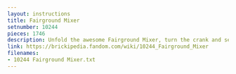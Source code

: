 ```yaml
---
layout: instructions
title: Fairground Mixer
setnumber: 10244
pieces: 1746
description: Unfold the awesome Fairground Mixer, turn the crank and see it come to life! The fair has come to town and children and adults alike can’t wait to try the rides. Buy your ticket from the ticket booth and climb aboard the Mixer. Then try reaching the golden bell on the high striker or hit the target to plunge the dunk tank lady into the water. As evening falls, the swirling Mixer ride glows in the darkness, before being folded down onto its own trailer for transportation to the next town. This magical fairground is packed with wonderful details that will capture everyone’s imagination. Includes 12 minifigures: a juggling man on stilts, dunk tank lady, strong man challenger, ticket lady, truck driver/ride operator, 2 women, 2 girls, 2 boys and a queasy man who tried the mixer one too many times. Includes 12 minifigures: a juggling man on stilts, dunk tank lady, strong man challenger, ticket lady, truck driver, ride operator, 2 women, 2 girls, 2 boys and a queasy man who tried the mixer one too many times. Features working Fairground Mixer ride with crank operation, 2 transport trucks, high striker and dunk tank. Includes glow-in-the-dark elements. Mixer truck has opening doors, windshield wipers and removable roof to access interior with bed and TV. Accessory truck holds ticket booth, high-striker and dunk tank. Accessories include: ice cream, popsicle, lime green cherries, teddy bear, juggling pins and a large and small mallet for the high-striker. Easily upgrade the Mixer ride with LEGO® Power Functions motors (not included). Enjoy the fun of the fair!. Includes over 1,700 pieces. Fairground Mixer ride unfolded measures over 11” (30cm) high, 17” (45cm) long and 12” (31cm) wide
link: https://brickipedia.fandom.com/wiki/10244_Fairground_Mixer 
filenames: 
- 10244 Fairground Mixer.txt
---
```

